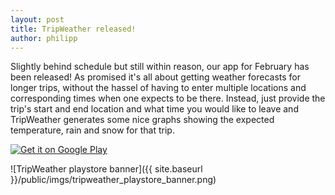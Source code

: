 ```yaml
---
layout: post
title: TripWeather released!
author: philipp
---
```

Slightly behind schedule but still within reason, our app for February has been
released! As promised it's all about getting weather forecasts for longer
trips, without the hassel of having to enter multiple locations and
corresponding times when one expects to be there. Instead, just provide the
trip's start and end location and what time you would like to leave and
TripWeather generates some nice graphs showing the expected temperature, rain
and snow for that trip.

<a href="https://play.google.com/store/apps/details?id=org.faudroids.tripweather">
	<img alt="Get it on Google Play" src="https://developer.android.com/images/brand/en_generic_rgb_wo_60.png" />
</a>

![TripWeather playstore banner]({{ site.baseurl }}/public/imgs/tripweather_playstore_banner.png)
